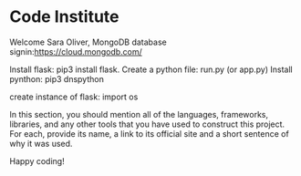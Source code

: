 # Code Institute

Welcome Sara Oliver,
MongoDB database signin:https://cloud.mongodb.com/

Install flask: pip3 install flask.
Create a python file: run.py (or app.py) 
Install pynthon: pip3 dnspython

create instance of flask: import os

In this section, you should mention all of the languages, frameworks, libraries, and any other tools that you have used to construct this project. For each, provide its name, a link to its official site and a short sentence of why it was used.


Happy coding!